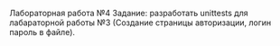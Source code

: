 Лабораторная работа №4
Задание: разработать unittests для лабараторной работы №3 (Создание страницы авторизации, логин пароль в файле).
